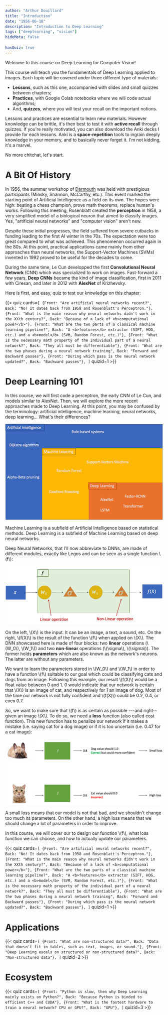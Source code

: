 ```yaml
---
author: "Arthur Douillard"
title: "Introduction"
date: "1956-06-18"
description: "Introduction to Deep Learning"
tags: ["deeplearning", "vision"]
hideMeta: false

hasQuiz: true
---
```


Welcome to this course on Deep Learning for Computer Vision!

This course will teach you the fundamentals of Deep Learning applied to images. Each topic
will be covered under three different type of materials:

- **Lessons**, such as this one, accompanied with slides and small quizzes between chapters;
- **Practices**, with Google Colab notebooks where we will code actual algorithms;
- And, **quizzes**, where you will test your recall on the important notions.

Lessons and practices are essential to learn new materials. However knowledge can
be brittle, it's then best to test it with **active recall** through quizzes. If you're
really motivated, you can also download the Anki decks I provide for each lessons.
Anki is a **space-repetition** tools to ingrain deeply knowledge in your memory, and
to basically never forget it. I'm not kidding, it's a marvel.

No more chitchat, let's start.

# A Bit Of History

In 1956, the summer workshop of [Darmouth](https://en.wikipedia.org/wiki/Dartmouth_workshop) was held with
prestigious participants (Minsky, Shannon, McCarthy, etc.). This event marked the
starting point of Artificial Intelligence as a field on its own. The hopes were high: beating a chess champion, prove math theorems, replace human's works.
Following this meeting, Rosenblatt created the **perceptron** in 1958, a very simplified model of a biological neuron that aimed to classify images.
Yes, "artificial neural networks" and "computer vision" aren't new.

Despite these initial progresses, the field suffered from severe cutbacks in funding leading to the
first AI winter in the 70s. The expectation were too great compared to what was achieved. This phenomenon
occurred again in the 80s. At this point, practical applications came mainly from other approaches than
neural networks, the Support-Vector Machines (SVMs) invented in 1992 proved to be useful for the decades to come.

During the same time, Le Cun developped the first **Convolutional Neural Network** (CNN) which was specialized to
work on images. Fast-forward a few years, **Deep CNNs** became the kind of image classification, first in 2011 with Ciresan,
and later in 2012 with **AlexNet** of Krizhevsky.

Here is first, and easy, quiz to test our knowledge on this chapter:

{{< quiz cards=`[
    {Front: "Are artificial neural networks recent?", Back: "No! It dates back from 1958 and Rosenblatt's Perceptron."},
    {Front: "What is the main reason why neural networks didn't work in the XXth century?", Back: "Because of a lack of <b>computational power</b>"},
    {Front: "What are the two parts of a classical machine learning pipeline?", Back: "A <b>features</b> extractor (SIFT, HOG, etc.) and a <b>model</b> (SVM, Random Forest, etc.)"},
    {Front: "What is the necessary math property of the individual part of a neural network?", Back: "They all must be differentiable"},
    {Front: "What are the two phases during a neural network training", Back: "Forward and Backward passes"},
    {Front: "During which pass is the neural network updated?", Back: "Backward passes"},
]` quizid=1 >}}


# Deep Learning 101

In this course, we will first code a perceptron, the early CNN of Le Cun, and models similar to AlexNet.
Then, we will explore the more recent approaches made to Deep Learning. At this point, you may be confused by the terminology:
artificial intelligence, machine learning, neural networks, deep learning... What's their differences?

![AI vs ML vs DL](aivsmlvsdl.png)

Machine Learning is a subfield of Artificial Intelligence based on statistical methods. Deep Learning is a subfield of Machine Learning based on deep neural networks.

Deep Neural Networks, that I'll now abbreviate to DNNs, are made of different modules, exactly like Legos and can be seen as a single function \\(f\\):

![Computation graph](graph.png)

On the left, \\(X\\) is the input. It can be an image, a text, a sound, etc. On the
right, \\(f(X)\\) is the result of the function \\(f\\) when applied on \\(X\\).
The DNN showcased here is made of four blocks: two **linear** operations
(\\(W_0\\), \\(W_1\\)) and two **non-linear** operations (\\(\sigma\\), \\(\sigma\\)).
The former holds **parameters** which are also known as the network's neurons. The latter
are without any parameters.

We want to learn the parameters stored in \\(W_0\\) and \\(W_1\\) in order to have
a function \\(f\\) suitable to our goal which could be classifying cats and dogs from an image.
Following this example, our result \\(f(X)\\) would be a float value between 0 and 1. 0 would indicate
that our network is certain that \\(X\\) is an image of cat, and respectively for 1 an image of dog.
Most of the time our network is not fully confident and \\(f(X)\\) could be 0.2, 0.4, or even 0.7.

So, we want to make sure that \\(f\\) is as certain as possible ---and right-- given an image \\(X\\).
To do so, we need a **loss** function (also called cost function). This new function
has to penalize our network if it makes a mistake (i.e. saying cat for a dog image) or if it is
too uncertain (i.e. 0.47 for a cat image):

![Example of the loss function](lossfunction.png)

A small loss means that our model is not that bad, and we shouldn't change too much
its parameters. On the other hand, a high loss means that we should change a lot of
parameters in order to improve.

In this course, we will cover our to design our function \\(f\\), what loss function
we can choose, and how to actually update our parameters.


{{< quiz cards=`[
    {Front: "Are artificial neural networks recent?", Back: "No! It dates back from 1958 and Rosenblatt's Perceptron."},
    {Front: "What is the main reason why neural networks didn't work in the XXth century?", Back: "Because of a lack of <b>computational power</b>"},
    {Front: "What are the two parts of a classical machine learning pipeline?", Back: "A <b>features</b> extractor (SIFT, HOG, etc.) and a <b>model</b> (SVM, Random Forest, etc.)"},
    {Front: "What is the necessary math property of the individual part of a neural network?", Back: "They all must be differentiable"},
    {Front: "What are the two phases during a neural network training", Back: "Forward and Backward passes"},
    {Front: "During which pass is the neural network updated?", Back: "Backward passes"},
]` quizid=1 >}}

# Applications


{{< quiz cards=`[
    {Front: "What are non-structured data?", Back: "Data that doesn't fit in tables, such as text, images, or sound."},
    {Front: "Deep Learning excels on structured or non-structured data?", Back: "Non-structured data"},
]` quizid=2 >}}

# Ecosystem

{{< quiz cards=`[
    {Front: "Python is slow, then why Deep Learning mainly exists on Python?", Back: "Because Python is binded to efficient C++ and CUDA"},
    {Front: "What is the fastest hardware to train a neural network? CPU or GPU?", Back: "GPU"},
]` quizid=3 >}}
